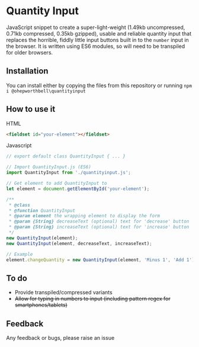 # Quantity Input #

JavaScript snippet to create a super-light-weight (1.49kb uncompressed, 0.71kb compressed, 0.35kb gzipped), usable and reliable quantity input that replaces the horrible, fiddly little input buttons built in to the `number` input in the browser. It is written using ES6 modules, so will need to be transpiled for older browsers.


## Installation ##

You can install either by copying the files from this repository or running `npm i @ohepworthbell\quantityinput`


## How to use it ##

HTML
```html
<fieldset id="your-element"></fieldset>
```

Javascript
```javascript
// export default class QuantityInput { ... }

// Import QuantityInput.js (ES6)
import QuantityInput from './quantityinput.js';

// Get element to add QuantityInput to
let element = document.getElementById('your-element');

/**
 * @class
 * @function QuantityInput
 * @param element the wrapping element to display the form
 * @param {String} decreaseText (optional) text for 'decrease' button
 * @param {String} increaseText (optional) text for 'increase' button
 */
new QuantityInput(element);
new QuantityInput(element, decreaseText, increaseText);

// Example
element.changeQuantity = new QuantityInput(element, 'Minus 1', 'Add 1'));
```


## To do ##

- Provide transpiled/compressed variants
- ~~Allow for typing in numbers to input (including pattern regex for smartphones/tablets)~~


## Feedback ##

Any feedback or bugs, please raise an issue